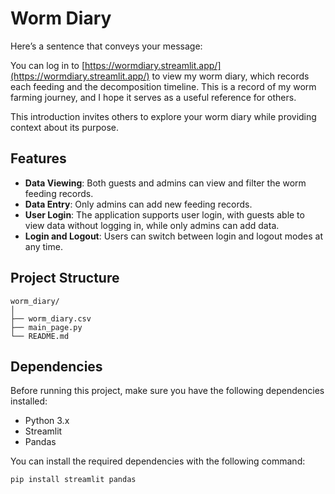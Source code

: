 # Worm Diary

Here’s a sentence that conveys your message:

You can log in to [https://wormdiary.streamlit.app/](https://wormdiary.streamlit.app/) to view my worm diary, which records each feeding and the decomposition timeline. This is a record of my worm farming journey, and I hope it serves as a useful reference for others.

This introduction invites others to explore your worm diary while providing context about its purpose.

## Features

- **Data Viewing**: Both guests and admins can view and filter the worm feeding records.
- **Data Entry**: Only admins can add new feeding records.
- **User Login**: The application supports user login, with guests able to view data without logging in, while only admins can add data.
- **Login and Logout**: Users can switch between login and logout modes at any time.

## Project Structure

```
worm_diary/
│
├── worm_diary.csv 
├── main_page.py
└── README.md 
```


## Dependencies

Before running this project, make sure you have the following dependencies installed:

- Python 3.x
- Streamlit
- Pandas

You can install the required dependencies with the following command:

```bash
pip install streamlit pandas